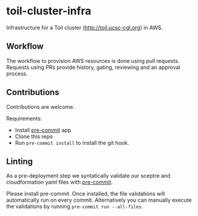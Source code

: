 # toil-cluster-infra
Infrastructure for a Toil cluster (http://toil.ucsc-cgl.org) in AWS.

## Workflow
The workflow to provision AWS resources is done using pull requests.
Requests using PRs provide history, gating, reviewing and an approval
process.

## Contributions
Contributions are welcome.

Requirements:
* Install [pre-commit](https://pre-commit.com/#install) app
* Clone this repo
* Run `pre-commit install` to install the git hook.

## Linting
As a pre-deployment step we syntatically validate our sceptre and
cloudformation yaml files with [pre-commit](https://pre-commit.com).

Please install pre-commit. Once installed, the file validations will
automatically run on every commit. Alternatively you can manually
execute the validations by running `pre-commit run --all-files`.
